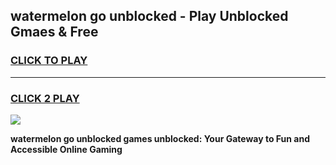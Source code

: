 
## watermelon go unblocked - Play Unblocked Gmaes & Free
<h3>
<a href="https://news.freeplayer.one?title=watermelon_go_unblocked&ref=23F">CLICK TO PLAY</a></h3>
<hr>

<h3>
<a href="https://news.freeplayer.one?title=watermelon_go_unblocked&ref=23F">CLICK 2 PLAY</a>
  
</h3>

<a href="https://news.freeplayer.one?title=watermelon_go_unblocked&ref=23F/"><img src="https://clearcache.store/games.png"></a>


**watermelon go unblocked games unblocked: Your Gateway to Fun and Accessible Online Gaming**
